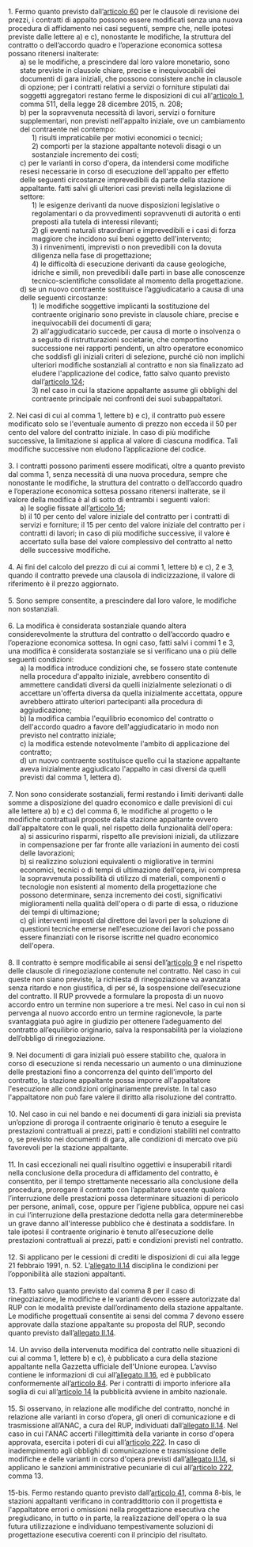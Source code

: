 <ul style="list-style-type: none;">
    <li>1. Fermo quanto previsto dall’<a href="/index.html?article=articolo-60&version=2">articolo 60</a> per le clausole di revisione dei prezzi, i contratti di appalto possono essere modificati senza una nuova procedura di affidamento nei casi seguenti, sempre che, nelle ipotesi previste dalle lettere a) e c), nonostante le modifiche, la struttura del contratto o dell’accordo quadro e l’operazione economica sottesa possano ritenersi inalterate:
        <ul class="alist" style="list-style-type: none;">
            <li>a) se le modifiche, a prescindere dal loro valore monetario, sono state previste in clausole chiare, precise e inequivocabili dei documenti di gara iniziali, che possono consistere anche in clausole di opzione; per i contratti relativi a servizi o forniture stipulati dai soggetti aggregatori restano ferme le disposizioni di cui all'<a href="/index.html?article=articolo-1&version=2">articolo 1</a>, comma 511, della legge 28 dicembre 2015, n. 208;</li>
            <li>b) per la sopravvenuta necessità di lavori, servizi o forniture supplementari, non previsti nell'appalto iniziale, ove un cambiamento del contraente nel contempo:
                <ul style="list-style-type: none;">
                    <li>1) risulti impraticabile per motivi economici o tecnici;</li>
                    <li>2) comporti per la stazione appaltante notevoli disagi o un sostanziale incremento dei costi;</li>
                </ul>
            </li>
            <li>c) per le varianti in corso d'opera, da intendersi come modifiche resesi necessarie in corso di esecuzione dell'appalto per effetto delle seguenti circostanze imprevedibili da parte della stazione appaltante. fatti salvi gli ulteriori casi previsti nella legislazione di settore:
                <ul style="list-style-type: none;">
                    <li>1) le esigenze derivanti da nuove disposizioni legislative o regolamentari o da provvedimenti sopravvenuti di autorità o enti preposti alla tutela di interessi rilevanti;</li>
                    <li>2) gli eventi naturali straordinari e imprevedibili e i casi di forza maggiore che incidono sui beni oggetto dell'intervento;</li>
                    <li>3) i rinvenimenti, imprevisti o non prevedibili con la dovuta diligenza nella fase di progettazione;</li>
                    <li>4) le difficoltà di esecuzione derivanti da cause geologiche, idriche e simili, non prevedibili dalle parti in base alle conoscenze tecnico-scientifiche consolidate al momento della progettazione.</li>
                </ul>
            </li>
            <li>d) se un nuovo contraente sostituisce l’aggiudicatario a causa di una delle seguenti circostanze:
                <ul style="list-style-type: none;">
                    <li>1) le modifiche soggettive implicanti la sostituzione del contraente originario sono previste in clausole chiare, precise e inequivocabili dei documenti di gara;</li>
                    <li>2) all'aggiudicatario succede, per causa di morte o insolvenza o a seguito di ristrutturazioni societarie, che comportino successione nei rapporti pendenti, un altro operatore economico che soddisfi gli iniziali criteri di selezione, purché ciò non implichi ulteriori modifiche sostanziali al contratto e non sia finalizzato ad eludere l'applicazione del codice, fatto salvo quanto previsto dall’<a href="/index.html?article=articolo-124&version=1">articolo 124</a>;</li>
                    <li>3) nel caso in cui la stazione appaltante assume gli obblighi del contraente principale nei confronti dei suoi subappaltatori.</li>
                </ul>
            </li>
        </ul>
    </li>
    <br>
    <li>2. Nei casi di cui al comma 1, lettere b) e c), il contratto può essere modificato solo se l'eventuale aumento di prezzo non ecceda il 50 per cento del valore del contratto iniziale. In caso di più modifiche successive, la limitazione si applica al valore di ciascuna modifica. Tali modifiche successive non eludono l’applicazione del codice.
    </li>
    <br>
    <li>3. I contratti possono parimenti essere modificati, oltre a quanto previsto dal comma 1, senza necessità di una nuova procedura, sempre che nonostante le modifiche, la struttura del contratto o dell’accordo quadro e l’operazione economica sottesa possano ritenersi inalterate, se il valore della modifica è al di sotto di entrambi i seguenti valori:
        <ul class="alist" style="list-style-type: none;">
            <li>a) le soglie fissate all’<a href="/index.html?article=articolo-14&version=2">articolo 14</a>;</li>
            <li>b) il 10 per cento del valore iniziale del contratto per i contratti di servizi e forniture; il 15 per cento del valore iniziale del contratto per i contratti di lavori; in caso di più modifiche successive, il valore è accertato sulla base del valore complessivo del contratto al netto delle successive modifiche.</li>
        </ul>
    </li>
    <br>
    <li>4. Ai fini del calcolo del prezzo di cui ai commi 1, lettere b) e c), 2 e 3, quando il contratto prevede una clausola di indicizzazione, il valore di riferimento è il prezzo aggiornato.
    </li>
    <br>
    <li>5. Sono sempre consentite, a prescindere dal loro valore, le modifiche non sostanziali.
    </li>
    <br>
    <li>6. La modifica è considerata sostanziale quando altera considerevolmente la struttura del contratto o dell’accordo quadro e l’operazione economica sottesa. In ogni caso, fatti salvi i commi 1 e 3, una modifica è considerata sostanziale se si verificano una o più delle seguenti condizioni:
        <ul class="alist" style="list-style-type: none;">
            <li>a) la modifica introduce condizioni che, se fossero state contenute nella procedura d'appalto iniziale, avrebbero consentito di ammettere candidati diversi da quelli inizialmente selezionati o di accettare un'offerta diversa da quella inizialmente accettata, oppure avrebbero attirato ulteriori partecipanti alla procedura di aggiudicazione;</li>
            <li>b) la modifica cambia l'equilibrio economico del contratto o dell'accordo quadro a favore dell'aggiudicatario in modo non previsto nel contratto iniziale;</li>
            <li>c) la modifica estende notevolmente l'ambito di applicazione del contratto;</li>
            <li>d) un nuovo contraente sostituisce quello cui la stazione appaltante aveva inizialmente aggiudicato l'appalto in casi diversi da quelli previsti dal comma 1, lettera d).</li>
        </ul>
    </li>
    <br>
    <li>7. Non sono considerate sostanziali, fermi restando i limiti derivanti dalle somme a disposizione del quadro economico e dalle previsioni di cui alle lettere a) b) e c) del comma 6, le modifiche al progetto o le modifiche contrattuali proposte dalla stazione appaltante ovvero dall'appaltatore con le quali, nel rispetto della funzionalità dell'opera:
        <ul class="alist" style="list-style-type: none;">
            <li>a) si assicurino risparmi, rispetto alle previsioni iniziali, da utilizzare in compensazione per far fronte alle variazioni in aumento dei costi delle lavorazioni;</li>
            <li>b) si realizzino soluzioni equivalenti o migliorative in termini economici, tecnici o di tempi di ultimazione dell'opera, ivi compresa la sopravvenuta possibilità di utilizzo di materiali, componenti o tecnologie non esistenti al momento della progettazione che possono determinare, senza incremento dei costi, significativi miglioramenti nella qualità dell'opera o di parte di essa, o riduzione dei tempi di ultimazione;</li>
            <li>c) gli interventi imposti dal direttore dei lavori per la soluzione di questioni tecniche emerse nell'esecuzione dei lavori che possano essere finanziati con le risorse iscritte nel quadro economico dell'opera.</li>
        </ul>
    </li>
    <br>
    <li>8. Il contratto è sempre modificabile ai sensi dell’<a href="/index.html?article=articolo-9&version=1">articolo 9</a> e nel rispetto delle clausole di rinegoziazione contenute nel contratto. Nel caso in cui queste non siano previste, la richiesta di rinegoziazione va avanzata senza ritardo e non giustifica, di per sé, la sospensione dell’esecuzione del contratto. Il RUP provvede a formulare la proposta di un nuovo accordo entro un termine non superiore a tre mesi. Nel caso in cui non si pervenga al nuovo accordo entro un termine ragionevole, la parte svantaggiata può agire in giudizio per ottenere l’adeguamento del contratto all’equilibrio originario, salva la responsabilità per la violazione dell’obbligo di rinegoziazione.
    </li>
    <br>
    <li>9. Nei documenti di gara iniziali può essere stabilito che, qualora in corso di esecuzione si renda necessario un aumento o una diminuzione delle prestazioni fino a concorrenza del quinto dell'importo del contratto, la stazione appaltante possa imporre all'appaltatore l'esecuzione alle condizioni originariamente previste. In tal caso l'appaltatore non può fare valere il diritto alla risoluzione del contratto.
    </li>
    <br>
    <li>10. Nel caso in cui nel bando e nei documenti di gara iniziali sia prevista un’opzione di proroga il contraente originario è tenuto a eseguire le prestazioni contrattuali ai prezzi, patti e condizioni stabiliti nel contratto o, se previsto nei documenti di gara, alle condizioni di mercato ove più favorevoli per la stazione appaltante.
    </li>
    <br>
    <li>11. In casi eccezionali nei quali risultino oggettivi e insuperabili ritardi nella conclusione della procedura di affidamento del contratto, è consentito, per il tempo strettamente necessario alla conclusione della procedura, prorogare il contratto con l’appaltatore uscente qualora l’interruzione delle prestazioni possa determinare situazioni di pericolo per persone, animali, cose, oppure per l’igiene pubblica, oppure nei casi in cui l’interruzione della prestazione dedotta nella gara determinerebbe un grave danno all'interesse pubblico che è destinata a soddisfare. In tale ipotesi il contraente originario è tenuto all’esecuzione delle prestazioni contrattuali ai prezzi, patti e condizioni previsti nel contratto.
    </li>
    <br>
    <li>12. Si applicano per le cessioni di crediti le disposizioni di cui alla legge 21 febbraio 1991, n. 52. L’<a href="/index.html?section=attachment-2-14&version=2">allegato II.14</a> disciplina le condizioni per l’opponibilità alle stazioni appaltanti.
    </li>
    <br>
    <li>13. Fatto salvo quanto previsto dal comma 8 per il caso di rinegoziazione, le modifiche e le varianti devono essere autorizzate dal RUP con le modalità previste dall’ordinamento della stazione appaltante. Le modifiche progettuali consentite ai sensi del comma 7 devono essere approvate dalla stazione appaltante su proposta del RUP, secondo quanto previsto dall’<a href="/index.html?section=attachment-2-14&version=2">allegato II.14</a>.
    </li>
    <br>
    <li>14. Un avviso della intervenuta modifica del contratto nelle situazioni di cui al comma 1, lettere b) e c), è pubblicato a cura della stazione appaltante nella Gazzetta ufficiale dell'Unione europea. L’avviso contiene le informazioni di cui all’<a href="/index.html?section=attachment-2-16&version=1">allegato II.16</a>, ed è pubblicato conformemente all’<a href="/index.html?article=articolo-84&version=2">articolo 84</a>. Per i contratti di importo inferiore alla soglia di cui all’<a href="/index.html?article=articolo-14&version=2">articolo 14</a> la pubblicità avviene in ambito nazionale.
    </li>
    <br>
    <li>15. Si osservano, in relazione alle modifiche del contratto, nonché in relazione alle varianti in corso d’opera, gli oneri di comunicazione e di trasmissione all’ANAC, a cura del RUP, individuati dall’<a href="/index.html?section=attachment-2-14&version=2">allegato II.14</a>. Nel caso in cui l'ANAC accerti l'illegittimità della variante in corso d'opera approvata, esercita i poteri di cui all’<a href="/index.html?article=articolo-222&version=2">articolo 222</a>. In caso di inadempimento agli obblighi di comunicazione e trasmissione delle modifiche e delle varianti in corso d'opera previsti dall’<a href="/index.html?section=attachment-2-14&version=2">allegato II.14</a>, si applicano le sanzioni amministrative pecuniarie di cui all’<a href="/index.html?article=articolo-222&version=2">articolo 222</a>, comma 13.
    </li>
    <br>
    <li>15-bis. Fermo restando quanto previsto dall’<a href="/index.html?article=articolo-41&version=2">articolo 41</a>, comma 8-bis, le stazioni appaltanti verificano in contraddittorio con il progettista e l'appaltatore errori o omissioni nella progettazione esecutiva che pregiudicano, in tutto o in parte, la realizzazione dell'opera o la sua futura utilizzazione e individuano tempestivamente soluzioni di progettazione esecutiva coerenti con il principio del risultato.
    </li>
</ul>
